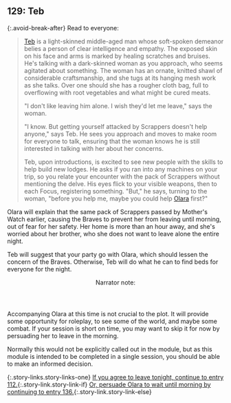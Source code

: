 ## 129: Teb

{:.avoid-break-after}
Read to everyone:

> [Teb](https://horizon.fandom.com/wiki/Teb) is a light-skinned middle-aged man whose soft-spoken demeanor belies a person of clear intelligence and empathy.
> The exposed skin on his face and arms is marked by healing scratches and bruises.
> He's talking with a dark-skinned woman as you approach, who seems agitated about something.
> The woman has an ornate, knitted shawl of considerable craftsmanship, and she tugs at its hanging mesh work as she talks.
> Over one should she has a rougher cloth bag, full to overflowing with root vegetables and what might be cured meats.
>
> "I don't like leaving him alone.  I wish they'd let me leave," says the woman.
>
> "I know.  But getting yourself attacked by Scrappers doesn't help anyone," says Teb.
> He sees you approach and moves to make room for everyone to talk, ensuring that the woman knows he is still interested in talking with her about her concerns.
>
> Teb, upon introductions, is excited to see new people with the skills to help build new lodges.
> He asks if you ran into any machines on your trip, so you relate your encounter with the pack of Scrappers without mentioning the delve.
> His eyes flick to your visible weapons, then to each Focus, registering something.
> "But," he says, turning to the woman, "before you help me, maybe you could help [Olara](https://horizon.fandom.com/wiki/Olara) first?"

Olara will explain that the same pack of Scrappers passed by Mother's Watch earlier, causing the Braves to prevent her from leaving until morning, out of fear for her safety.
Her home is more than an hour away, and she's worried about her brother, who she does not want to leave alone the entire night.

Teb will suggest that your party go with Olara, which should lessen the concern of the Braves.
Otherwise, Teb will do what he can to find beds for everyone for the night.

<aside class="narrator-note">
<header>Narrator note:</header>
<p>Accompanying Olara at this time is not crucial to the plot.
It will provide some opportunity for roleplay, to see some of the world, and maybe some combat.
If your session is short on time, you may want to skip it for now by persuading her to leave in the morning.</p>

<p>Normally this would not be explicitly called out in the module, but as this module is intended to be completed in a single session, you should be able to make an informed decision.</p>
</aside>

{:.story-links.story-links-one}
[If you agree to leave tonight, continue to entry 112.](112-leave-tonight.md){:.story-link.story-link-if}
[Or, persuade Olara to wait until morning by continuing to entry 136.](136-leave-tomorrow.md){:.story-link.story-link-else}
